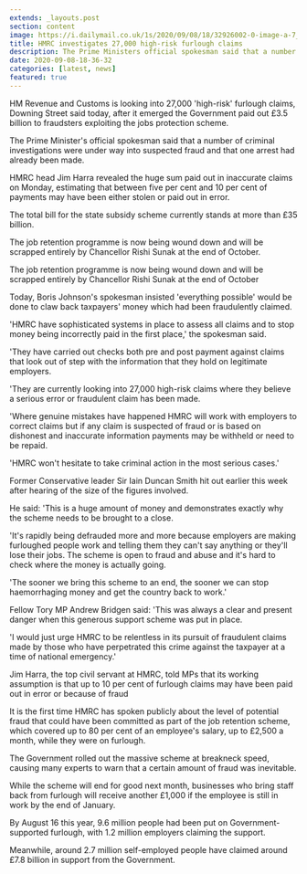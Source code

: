 ```yaml
---
extends: _layouts.post
section: content
image: https://i.dailymail.co.uk/1s/2020/09/08/18/32926002-0-image-a-7_1599585514227.jpg 
title: HMRC investigates 27,000 high-risk furlough claims 
description: The Prime Ministers official spokesman said that a number of criminal investigations were under way into suspected fraud and that one arrest had already been made. 
date: 2020-09-08-18-36-32 
categories: [latest, news] 
featured: true 
--- 
```

HM Revenue and Customs is looking into 27,000 'high-risk' furlough claims, Downing Street said today, after it emerged the Government paid out £3.5 billion to fraudsters exploiting the jobs protection scheme. 

The Prime Minister's official spokesman said that a number of criminal investigations were under way into suspected fraud and that one arrest had already been made.

HMRC head Jim Harra revealed the huge sum paid out in inaccurate claims on Monday, estimating that between five per cent and 10 per cent of payments may have been either stolen or paid out in error. 

The total bill for the state subsidy scheme currently stands at more than £35 billion.

The job retention programme is now being wound down and will be scrapped entirely by Chancellor Rishi Sunak at the end of October. 

The job retention programme is now being wound down and will be scrapped entirely by Chancellor Rishi Sunak at the end of October

Today, Boris Johnson's spokesman insisted 'everything possible' would be done to claw back taxpayers' money which had been fraudulently claimed.

'HMRC have sophisticated systems in place to assess all claims and to stop money being incorrectly paid in the first place,' the spokesman said.

'They have carried out checks both pre and post payment against claims that look out of step with the information that they hold on legitimate employers.

'They are currently looking into 27,000 high-risk claims where they believe a serious error or fraudulent claim has been made.

'Where genuine mistakes have happened HMRC will work with employers to correct claims but if any claim is suspected of fraud or is based on dishonest and inaccurate information payments may be withheld or need to be repaid.

'HMRC won't hesitate to take criminal action in the most serious cases.'

Former Conservative leader Sir Iain Duncan Smith hit out earlier this week after hearing of the size of the figures involved.

He said: 'This is a huge amount of money and demonstrates exactly why the scheme needs to be brought to a close.

'It's rapidly being defrauded more and more because employers are making furloughed people work and telling them they can't say anything or they'll lose their jobs. The scheme is open to fraud and abuse and it's hard to check where the money is actually going.

'The sooner we bring this scheme to an end, the sooner we can stop haemorrhaging money and get the country back to work.'

Fellow Tory MP Andrew Bridgen said: 'This was always a clear and present danger when this generous support scheme was put in place.

'I would just urge HMRC to be relentless in its pursuit of fraudulent claims made by those who have perpetrated this crime against the taxpayer at a time of national emergency.'

Jim Harra, the top civil servant at HMRC, told MPs that its working assumption is that up to 10 per cent of furlough claims may have been paid out in error or because of fraud

It is the first time HMRC has spoken publicly about the level of potential fraud that could have been committed as part of the job retention scheme, which covered up to 80 per cent of an employee's salary, up to £2,500 a month, while they were on furlough.

The Government rolled out the massive scheme at breakneck speed, causing many experts to warn that a certain amount of fraud was inevitable.

While the scheme will end for good next month, businesses who bring staff back from furlough will receive another £1,000 if the employee is still in work by the end of January.

By August 16 this year, 9.6 million people had been put on Government-supported furlough, with 1.2 million employers claiming the support.

Meanwhile, around 2.7 million self-employed people have claimed around £7.8 billion in support from the Government.


